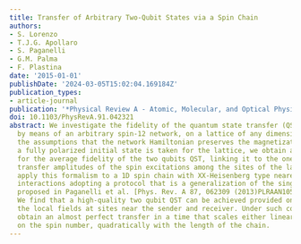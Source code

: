 ```yaml
---
title: Transfer of Arbitrary Two-Qubit States via a Spin Chain
authors:
- S. Lorenzo
- T.J.G. Apollaro
- S. Paganelli
- G.M. Palma
- F. Plastina
date: '2015-01-01'
publishDate: '2024-03-05T15:02:04.169184Z'
publication_types:
- article-journal
publication: '*Physical Review A - Atomic, Molecular, and Optical Physics*'
doi: 10.1103/PhysRevA.91.042321
abstract: We investigate the fidelity of the quantum state transfer (QST) of two qubits
  by means of an arbitrary spin-12 network, on a lattice of any dimensionality. Under
  the assumptions that the network Hamiltonian preserves the magnetization and that
  a fully polarized initial state is taken for the lattice, we obtain a general formula
  for the average fidelity of the two qubits QST, linking it to the one- and two-particle
  transfer amplitudes of the spin excitations among the sites of the lattice. We then
  apply this formalism to a 1D spin chain with XX-Heisenberg type nearest-neighbour
  interactions adopting a protocol that is a generalization of the single qubit one
  proposed in Paganelli et al. [Phys. Rev. A 87, 062309 (2013)PLRAAN1050-294710.1103/PhysRevA.87.062309].
  We find that a high-quality two qubit QST can be achieved provided one can control
  the local fields at sites near the sender and receiver. Under such conditions, we
  obtain an almost perfect transfer in a time that scales either linearly or, depending
  on the spin number, quadratically with the length of the chain.
---
```

